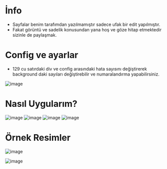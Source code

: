 # İnfo

- Sayfalar benim tarafımdan yazılmamıştır sadece ufak bir edit yapılmıştır.
- Fakat görüntü ve sadelik konusundan yana hoş ve göze hitap etmektedir sizinle de paylaşmak.

# Config ve ayarlar

- 129 cu satırdaki div ve config arasındaki hata sayısını değiştirerek background daki sayıları değiştirebilir ve numaralandırma yapabilirsiniz.

![image](https://github.com/This-null/cpanel-hata-sayfalari/assets/60463845/c2cb4f6d-58a5-4ff4-b11a-e6c1c65b2786)

# Nasıl Uygularım?

![image](https://github.com/This-null/cpanel-hata-sayfalari/assets/60463845/642a73d0-207c-4fcb-b97c-3900ef4052f2)
![image](https://github.com/This-null/cpanel-hata-sayfalari/assets/60463845/6f98e0ae-8926-4863-b463-21db49222e28)
![image](https://github.com/This-null/cpanel-hata-sayfalari/assets/60463845/21b07dc7-d038-46cb-aed2-1be5ef05cb81)
![image](https://github.com/This-null/cpanel-hata-sayfalari/assets/60463845/ed169a2a-58c8-4efa-8a6b-26ad3828e121)




# Örnek Resimler

![image](https://github.com/This-null/cpanel-hata-sayfalari/assets/60463845/35f2446c-c017-4f62-9579-d3766abac126)

![image](https://github.com/This-null/cpanel-hata-sayfalari/assets/60463845/f4ed1174-b89a-42c3-a710-8e8ada3f48a4)


